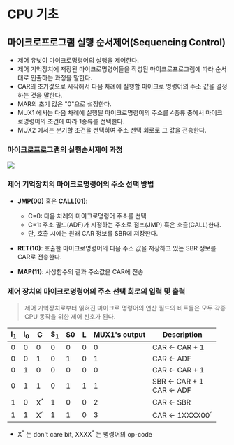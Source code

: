 # CPU 기초

## 마이크로프로그램 실행 순서제어(Sequencing Control)

* 제어 유닛이 마이크로명령어의 실행을 제어한다.
* 제어 기억장치에 저장된 마이크로명령어들을 작성된 마이크로프로그램에 따라 순서대로 인출하는 과정을 말한다.
* CAR의 초기값으로 시작해서 다음 차례에 실행할 마이크로 명령어의 주소 값을 결정하는 것을 말한다.
* MAR의 초기 값은 "0"으로 설정한다.
* MUX1 에서는 다음 차례에 실행될 마이크로명령어의 주소를 4종류 중에서 마이크로명령어의 조건에 따라 1종류를 선택한다.
* MUX2 에서는 분기할 조건을 선택하여 주소 선택 회로로 그 값을 전송한다.

### 마이크로프로그램의 실행순서제어 과정

![](../resources/cu-4.png)

### 제어 기억장치의 마이크로명령어의 주소 선택 방법

* **JMP(00)** 혹은 **CALL(01)**:
    * C=0: 다음 차례의 마이크로명령어 주소를 선택
    * C=1: 주소 필드(ADF)가 지정하는 주소로 점프(JMP) 혹은 호출(CALL)한다.
    * 단, 호출 시에는 원래 CAR 정보를 SBR에 저장한다.

* **RET(10)**: 호출한 마이크로명령어의 다음 주소 값을 저장하고 있는 SBR 정보를 CAR로 전송한다.
* **MAP(11)**: 사상함수의 결과 주소값을 CAR에 전송

### 제어 장치의 마이크로명령어의 주소 선택 회로의 입력 및 출력

> 제어 기억장치로부터 읽혀진 마이크로 명령어의 연산 필드의 비트들은 모두 각종 CPU 동작을 위한 제어 신호가 된다.

l<sub>1</sub> | l<sub>0</sub> | C | S<sub>1</sub> | S</sub>0</sub> | L | MUX1's output | Description
--------------|---------------|---|---------------|----------------|---|---------------|------------
0 | 0 | 0 | 0 | 0 | 0 | 0 | CAR <- CAR + 1
0 | 0 | 1 | 0 | 1 | 0 | 1 | CAR <- ADF
0 | 1 | 0 | 0 | 0 | 0 | 0 | CAR <- CAR + 1
0 | 1 | 1 | 0 | 1 | 1 | 1 | SBR <- CAR + 1<br/>CAR <- ADF
1 | 0 | X<sup>^</sup> | 1 | 0 | 0 | 2 | CAR <- SBR
1 | 1 | X<sup>^</sup> | 1 | 1 | 0 | 3 | CAR <- 1XXXX00<sup>^</sup>

* X<sup>^</sup> 는 don't care bit, XXXX<sup>^</sup> 는 명령어의 op-code